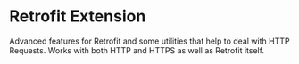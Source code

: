 # Retrofit Extension
Advanced features for Retrofit and some utilities that help to deal with HTTP Requests. Works with both HTTP and HTTPS as well as Retrofit itself.

